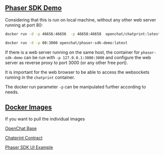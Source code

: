 ## [Phaser SDK Demo](https://github.com/openchat/phaser-sdk-demo)

Considering that this is run on local machine, without any other web server running at port 80:

```bash
docker run -d -p 46656:46656  -p 46658:46658  openchat/chatprint:latest

docker run -d -p 80:3000 openchat/phaser-sdk-demo:latest
```

If there is a web server running on the same host, the container for `phaser-sdk-demo` can be run with `-p 127.0.0.1:3000:3000` and configure the web server as reverse proxy to port 3000 (or any other free port).

It is important for the web browser to be able to access the websockets running in the `chatprint` container.

The docker run parameter `-p` can be manipulated further according to needs.

## [Docker Images](https://hub.docker.com/r/openchat/)

If you want to pull the individual images

[OpenChat Base](https://hub.docker.com/r/openchat/openchat/)

[Chatprint Contract](https://hub.docker.com/r/openchat/chatprint/)

[Phaser SDK UI Example](https://hub.docker.com/r/openchat/phaser-sdk-demo)
